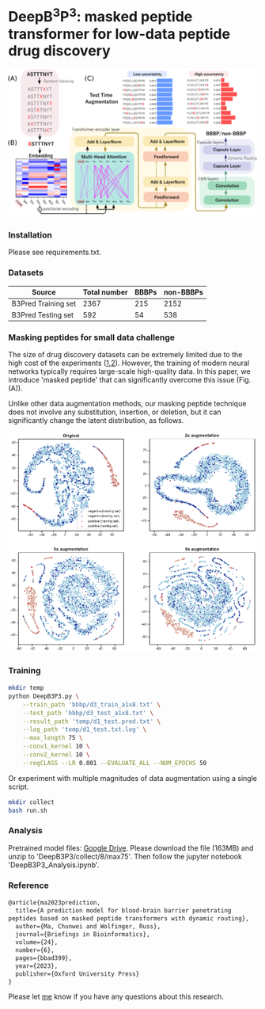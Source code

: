 # DeepB<sup>3</sup>P<sup>3</sup>: masked peptide transformer for low-data peptide drug discovery
<p align="center">
  <img src="./fig/flowchart.png">
</p>

### Installation
Please see requirements.txt.

### Datasets
| Source | Total number | BBBPs | non-BBBPs  |
| ------ | ------------ | ----- | ---------- |
| B3Pred Training set   | 2367  | 215 | 2152 |
| B3Pred Testing set    | 592   | 54  | 538  |

### Masking peptides for small data challenge
The size of drug discovery datasets can be extremely limited due to the high cost of the experiments ([1](https://pubs.acs.org/doi/10.1021/acscentsci.6b00367),[2](https://pubs.acs.org/doi/10.1021/acs.chemrev.3c00189)). However, the training of modern neural networks typically requires large-scale high-quality data. In this paper, we introduce 'masked peptide' that can significantly overcome this issue (Fig. (A)).

Unlike other data augmentation methods, our masking peptide technique does not involve any substitution, insertion, or deletion, but it can significantly change the latent distribution, as follows.
<p align="center">
  <img src="./fig/tsne.png">
</p>

### Training
```bash
mkdir temp
python DeepB3P3.py \
    --train_path 'bbbp/d3_train_a1x8.txt' \
    --test_path 'bbbp/d3_test_a1x8.txt' \
    --result_path 'temp/d1_test.pred.txt' \
    --log_path 'temp/d1_test.txt.log' \
    --max_length 75 \
    --conv1_kernel 10 \
    --conv2_kernel 10 \
    --regCLASS --LR 0.001 --EVALUATE_ALL --NUM_EPOCHS 50
```
Or experiment with multiple magnitudes of data augmentation using a single script.
```bash 
mkdir collect
bash run.sh
```
### Analysis
Pretrained model files: [Google Drive](https://drive.google.com/file/d/1OiLLq8UKR1_d833OXIEFZoIIzItwMcpv/view?usp=sharing).
Please download the file (163MB) and unzip to 'DeepB3P3/collect/8/max75'. Then follow the jupyter notebook 'DeepB3P3_Analysis.ipynb'.
### Reference
```
@article{ma2023prediction,
  title={A prediction model for blood-brain barrier penetrating peptides based on masked peptide transformers with dynamic routing},
  author={Ma, Chunwei and Wolfinger, Russ},
  journal={Briefings in Bioinformatics},
  volume={24},
  number={6},
  pages={bbad399},
  year={2023},
  publisher={Oxford University Press}
}
```
Please let [me](mailto:horsepurve@gmail.com) know if you have any questions about this research.
